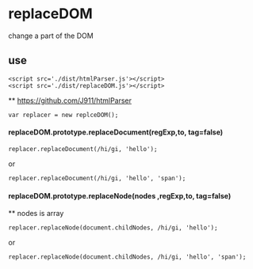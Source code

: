 # replaceDOM
change a part of the DOM

## use

```
<script src='./dist/htmlParser.js'></script>
<script src='./dist/replaceDOM.js'></script>  
```
** https://github.com/J911/htmlParser
```
var replacer = new replceDOM();
```

#### replaceDOM.prototype.replaceDocument(regExp,to, tag=false)

```
replacer.replaceDocument(/hi/gi, 'hello');
```
or
```
replacer.replaceDocument(/hi/gi, 'hello', 'span');
```
   
#### replaceDOM.prototype.replaceNode(nodes ,regExp,to, tag=false)
 
** nodes is array
```
replacer.replaceNode(document.childNodes, /hi/gi, 'hello');
```
or
```
replacer.replaceNode(document.childNodes, /hi/gi, 'hello', 'span');
```
    
